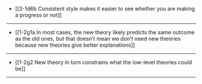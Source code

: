 - [[3-1d6b Consistent style makes it easier to see whether you are making a progress or not]]
---
- [[1-2g1a In most cases, the new theory likely predicts the same outcome as the old ones, but that doesn’t mean we don’t need new theories because new theories give better explanations]]
---
- [[1-2g2 New theory in turn constrains what the low-level theories could be]]
---
